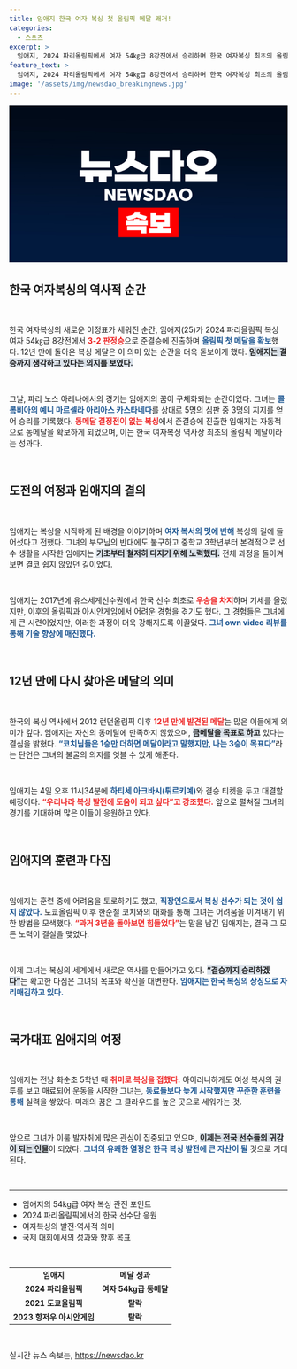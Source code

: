 ```yaml
---
title: 임애지 한국 여자 복싱 첫 올림픽 메달 쾌거!
categories:
  - 스포츠
excerpt: >
  임애지, 2024 파리올림픽에서 여자 54㎏급 8강전에서 승리하며 한국 여자복싱 최초의 올림픽 메달을 확보! 준결승과 결승에서도 이겨 금메달을 원합니다라는 그의 열정은 더욱 깊어지고 있다.
feature_text: >
  임애지, 2024 파리올림픽에서 여자 54㎏급 8강전에서 승리하며 한국 여자복싱 최초의 올림픽 메달을 확보! 준결승과 결승에서도 이겨 금메달을 원합니다라는 그의 열정은 더욱 깊어지고 있다.
image: '/assets/img/newsdao_breakingnews.jpg'
---
```


<p><img src="/assets/img/newsdao_breakingnews.jpg" alt="ontimetimes 속보" /></p>

<h2 data-ke-size="size26">한국 여자복싱의 역사적 순간</h2>

<p data-ke-size="size16">&nbsp;</p>

<p>한국 여자복싱의 새로운 이정표가 세워진 순간, 임애지(25)가 2024 파리올림픽 복싱 여자 54㎏급 8강전에서 <b><span style="color: #ee2323;">3-2 판정승</span></b>으로 준결승에 진출하며 <b><span style="color: #1a5490;">올림픽 첫 메달을 확보</span></b>했다. 12년 만에 돌아온 복싱 메달은 이 의미 있는 순간을 더욱 돋보이게 했다. <b><span style="background-color: #21538527;">임애지는 결승까지 생각하고 있다는 의지를 보였다.</span></b></p>

<p data-ke-size="size16">&nbsp;</p>

<p>그날, 파리 노스 아레나에서의 경기는 임애지의 꿈이 구체화되는 순간이었다. 그녀는 <b><span style="color: #1a5490;">콜롬비아의 예니 마르셀라 아리아스 카스타네다</span></b>를 상대로 5명의 심판 중 3명의 지지를 얻어 승리를 기록했다. <b><span style="color: #ee2323;">동메달 결정전이 없는 복싱</span></b>에서 준결승에 진출한 임애지는 자동적으로 동메달을 확보하게 되었으며, 이는 한국 여자복싱 역사상 최초의 올림픽 메달이라는 성과다.</p>

<p data-ke-size="size16">&nbsp;</p>

<h2 data-ke-size="size26">도전의 여정과 임애지의 결의</h2>

<p data-ke-size="size16">&nbsp;</p>

<p>임애지는 복싱을 시작하게 된 배경을 이야기하며 <b><span style="color: #1a5490;">여자 복서의 멋에 반해</span></b> 복싱의 길에 들어섰다고 전했다. 그녀의 부모님의 반대에도 불구하고 중학교 3학년부터 본격적으로 선수 생활을 시작한 임애지는 <b><span style="background-color: #21538527;">기초부터 철저히 다지기 위해 노력했다.</span></b> 전체 과정을 돌이켜보면 결코 쉽지 않았던 길이었다.</p>

<p data-ke-size="size16">&nbsp;</p>

<p>임애지는 2017년에 유스세계선수권에서 한국 선수 최초로 <b><span style="color: #ee2323;">우승을 차지</span></b>하며 기세를 올렸지만, 이후의 올림픽과 아시안게임에서 어려운 경험을 겪기도 했다. 그 경험들은 그녀에게 큰 시련이었지만, 이러한 과정이 더욱 강해지도록 이끌었다. <b><span style="color: #1a5490;">그녀 own video 리뷰를 통해 기술 향상에 매진했다.</span></b></p>

<p data-ke-size="size16">&nbsp;</p>

<h2 data-ke-size="size26">12년 만에 다시 찾아온 메달의 의미</h2>

<p data-ke-size="size16">&nbsp;</p>

<p>한국의 복싱 역사에서 2012 런던올림픽 이후 <b><span style="color: #ee2323;">12년 만에 발견된 메달</span></b>는 많은 이들에게 의미가 깊다. 임애지는 자신의 동메달에 만족하지 않았으며, <b><span style="background-color: #21538527;">금메달을 목표로 하고</span></b> 있다는 결심을 밝혔다. <b><span style="color: #1a5490;">“코치님들은 1승만 더하면 메달이라고 말했지만, 나는 3승이 목표다”</span></b>라는 단언은 그녀의 불굴의 의지를 엿볼 수 있게 해준다.</p>

<p data-ke-size="size16">&nbsp;</p>

<p>임애지는 4일 오후 11시34분에 <b><span style="color: #1a5490;">하티세 아크바시(튀르키예)</span></b>와 결승 티켓을 두고 대결할 예정이다. <b><span style="color: #ee2323;">“우리나라 복싱 발전에 도움이 되고 싶다”고 강조했다.</span></b> 앞으로 펼쳐질 그녀의 경기를 기대하며 많은 이들이 응원하고 있다.</p>

<p data-ke-size="size16">&nbsp;</p>

<h2 data-ke-size="size26">임애지의 훈련과 다짐</h2>

<p data-ke-size="size16">&nbsp;</p>

<p>임애지는 훈련 중에 어려움을 토로하기도 했고, <b><span style="color: #1a5490;">직장인으로서 복싱 선수가 되는 것이 쉽지 않았다.</span></b> 도쿄올림픽 이후 한순철 코치와의 대화를 통해 그녀는 어려움을 이겨내기 위한 방법을 모색했다. <b><span style="color: #ee2323;">“과거 3년을 돌아보면 힘들었다”</span></b>는 말을 남긴 임애지는, 결국 그 모든 노력이 결실을 맺었다.</p>

<p data-ke-size="size16">&nbsp;</p>

<p>이제 그녀는 복싱의 세계에서 새로운 역사를 만들어가고 있다. <b><span style="background-color: #21538527;">“결승까지 승리하겠다”</span></b>는 확고한 다짐은 그녀의 목표와 확신을 대변한다. <b><span style="color: #1a5490;">임애지는 한국 복싱의 상징으로 자리매김하고 있다.</span></b></p>

<p data-ke-size="size16">&nbsp;</p>

<h2 data-ke-size="size26">국가대표 임애지의 여정</h2>

<p data-ke-size="size16">&nbsp;</p>

<p>임애지는 전남 화순초 5학년 때 <b><span style="color: #ee2323;">취미로 복싱을 접했다.</span></b> 아이러니하게도 여성 복서의 권투를 보고 매료되어 운동을 시작한 그녀는, <b><span style="color: #1a5490;">동료들보다 늦게 시작했지만 꾸준한 훈련을 통해</span></b> 실력을 쌓았다. 미래의 꿈은 그 클라우드를 높은 곳으로 세워가는 것.</p>

<p data-ke-size="size16">&nbsp;</p>

<p>앞으로 그녀가 이룰 발자취에 많은 관심이 집중되고 있으며, <b><span style="background-color: #21538527;">이제는 전국 선수들의 귀감이 되는 인물</span></b>이 되었다. <b><span style="color: #1a5490;">그녀의 유쾌한 열정은 한국 복싱 발전에 큰 자산이 될</span></b> 것으로 기대된다.</p>

<p data-ke-size="size16">&nbsp;</p>

<hr size="2"/>

<ul>
    <li>임애지의 54kg급 여자 복싱 관전 포인트</li>
    <li>2024 파리올림픽에서의 한국 선수단 응원</li>
    <li>여자복싱의 발전·역사적 의미</li>
    <li>국제 대회에서의 성과와 향후 목표</li>
</ul>

<p data-ke-size="size16">&nbsp;</p>

<table style="width: 100%; border-collapse: collapse;">
    <tr>
        <td style="text-align: center; height: 17px;"><b>임애지</b></td>
        <td style="text-align: center; height: 17px;"><b>메달 성과</b></td>
    </tr>
    <tr>
        <td style="text-align: center; height: 17px;"><b>2024 파리올림픽</b></td>
        <td style="text-align: center; height: 17px;"><b>여자 54kg급 동메달</b></td>
    </tr>
    <tr>
        <td style="text-align: center; height: 17px;"><b>2021 도쿄올림픽</b></td>
        <td style="text-align: center; height: 17px;"><b>탈락</b></td>
    </tr>
    <tr>
        <td style="text-align: center; height: 17px;"><b>2023 항저우 아시안게임</b></td>
        <td style="text-align: center; height: 17px;"><b>탈락</b></td>
    </tr>
</table>

<p data-ke-size="size16">&nbsp;</p>
실시간 뉴스 속보는, <a href="https://newsdao.kr" rel="dofollow">https://newsdao.kr</a>


